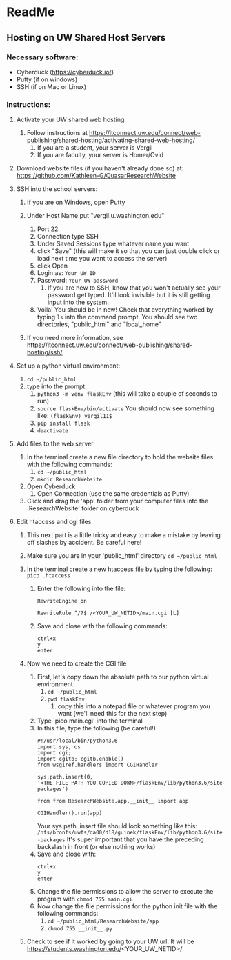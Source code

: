 # ReadMe

## Hosting on UW Shared Host Servers

### Necessary software:
* Cyberduck (https://cyberduck.io/)
* Putty (if on windows)
* SSH (if on Mac or Linux)

### Instructions:
1. Activate your UW shared web hosting.
    1. Follow instructions at https://itconnect.uw.edu/connect/web-publishing/shared-hosting/activating-shared-web-hosting/
        1. If you are a student, your server is Vergil
        1. If you are faculty, your server is Homer/Ovid
        
1. Download website files (if you haven't already done so) at: https://github.com/Kathleen-G/QuasarResearchWebsite

1. SSH into the school servers:
    1. If you are on Windows, open Putty
    1. Under Host Name put "vergil.u.washington.edu"
        1. Port 22
        1. Connection type SSH
        1. Under Saved Sessions type whatever name you want
        1. click "Save" (this will make it so that you can just double click or load next time you want to access the server)
        1. click Open
        1. Login as: `Your UW ID`
        1. Password: `Your UW password`
            1. If you are new to SSH, know that you won't actually see your password get typed. It'll look invisible but it is still getting input into the system.
        1. Voila! You should be in now! Check that everything worked by typing `ls` into the command prompt. You should see two directories, "public_html" and "local_home"
        
    1. If you need more information, see https://itconnect.uw.edu/connect/web-publishing/shared-hosting/ssh/
 
 1. Set up a python virtual environment: 
     1. `cd ~/public_html`
     1. type into the prompt:
         1. `python3 -m venv flaskEnv` (this will take a couple of seconds to run)
         1. `source flaskEnv/bin/activate` You should now see something like: `(flaskEnv) vergil11$`
         1. `pip install flask`
         1. `deactivate`
         
 1. Add files to the web server
     1. In the terminal create a new file directory to hold the website files with the following commands:
         1. `cd ~/public_html`
         1. `mkdir ResearchWebsite`
     1. Open Cyberduck
         1. Open Connection (use the same credentials as Putty)
     1. Click and drag the 'app' folder from your computer files into the 'ResearchWebsite' folder on cyberduck
    
 
 1. Edit htaccess and cgi files
     1. This next part is a little tricky and easy to make a mistake by leaving off slashes by accident. Be careful here!
     1. Make sure you are in your 'public_html' directory `cd ~/public_html`
     1. In the terminal create a new htaccess file by typing the following: `pico .htaccess`
         1. Enter the following into the file:
             ```
             RewriteEngine on
             
             RewriteRule ^/?$ /<YOUR_UW_NETID>/main.cgi [L]
             ```
         1. Save and close with the following commands:
             ```
             ctrl+x
             y
             enter
             ```
     1. Now we need to create the CGI file
         1. First, let's copy down the absolute path to our python virtual environment
             1. `cd ~/public_html`
             1. `pwd flaskEnv`
                 1. copy this into a notepad file or whatever program you want (we'll need this for the next step)
         1. Type `pico main.cgi' into the terminal
         1. In this file, type the following (be careful!)
             ```
             #!/usr/local/bin/python3.6
             import sys, os
             import cgi;
             import cgitb; cgitb.enable()
             from wsgiref.handlers import CGIHandler

             sys.path.insert(0, '<THE_FILE_PATH_YOU_COPIED_DOWN>/flaskEnv/lib/python3.6/site-packages')

             from from ResearchWebsite.app.__init__ import app

             CGIHandler().run(app)
             ```
             Your sys.path. insert file should look something like this: `/nfs/bronfs/uwfs/da00/d18/guinek/flaskEnv/lib/python3.6/site-packages`
             It's super important that you have the preceding backslash in front (or else nothing works)
         1. Save and close with:
             ```
             ctrl+x
             y
             enter
             ```
          1. Change the file permissions to allow the server to execute the program with `chmod 755 main.cgi`
          1. Now change the file permissions for the python init file with the following commands: 
              1. `cd ~/public_html/ResearchWebsite/app`
              1. `chmod 755 __init__.py`
              
     1. Check to see if it worked by going to your UW url. It will be https://students.washington.edu/<YOUR_UW_NETID>/
         

 
